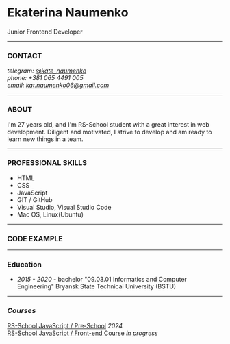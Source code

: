 # Ekaterina Naumenko
Junior Frontend Developer
  ___  
### CONTACT

*telegram: [@kate_naumenko](https://t.me/kate_naumenko)*    
*phone: +381 065 4491 005*   
*email: kat.naumenko06@gmail.com*  

---

### ABOUT
I'm 27 years old, and I'm RS-School student with a great interest in web development. Diligent and motivated, I strive to develop and am ready to learn new things in a team.

---
### PROFESSIONAL SKILLS

* HTML
* CSS 
* JavaScript
* GIT / GitHub  
* Visual Studio, Visual Studio Code
* Mac OS, Linux(Ubuntu)

---
### CODE EXAMPLE


---

### Education
* *2015 - 2020* - bachelor "09.03.01 Informatics and Computer Engineering" Bryansk State Technical University (BSTU)

---
### *Courses*
[RS-School JavaScript / Pre-School](https://rs.school/courses/javascript-preschool-ru)   *2024*   
[RS-School JavaScript / Front-end Course](https://rs.school/courses/javascript-ru) *in progress*
